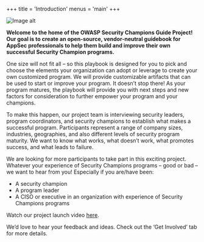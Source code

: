 +++
title = 'Introduction'
menus = 'main'
+++

![Image alt](https://robinvanloonowasp.github.io/mkdocs-guide/assets/images/OWASP%20Security%20Champions%20Guide%20logo%20SBS.png)

**Welcome to the home of the OWASP Security Champions Guide Project! Our goal is to create an open-source, vendor-neutral guidebook for AppSec professionals to help them build and improve their own successful Security Champion programs.**

One size will not fit all – so this playbook is designed for you to pick and choose the elements your organization can adopt or leverage to create your own customized program. We will provide customizable artifacts that can be used to start or improve your program. It doesn’t stop there! As your program matures, the playbook will provide you with next steps and new factors for consideration to further empower your program and your champions.

To make this happen, our project team is interviewing security leaders, program coordinators, and security champions to establish what makes a successful program. Participants represent a range of company sizes, industries, geographies, and also different levels of security program maturity. We want to know what works, what doesn’t work, what promotes success, and what leads to failure.

We are looking for more participants to take part in this exciting project. Whatever your experience of Security Champions programs – good or bad – we want to hear from you! Especially if you are/have been:

- A security champion
- A program leader
- A CISO or executive in an organization with experience of Security Champions programs

Watch our project launch video [here](https://www.youtube.com/watch?v=18Zgq9qB1NA).

We’d love to hear your feedback and ideas. Check out the ‘Get Involved’ tab for more details.